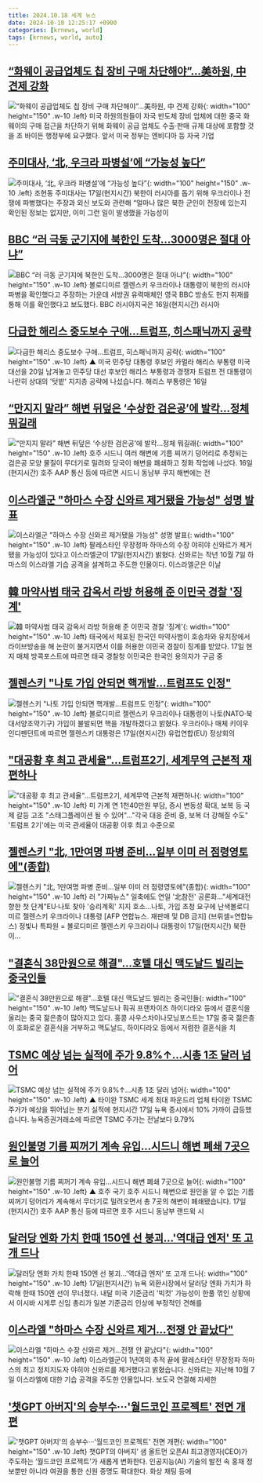 ```yaml
---
title: 2024.10.18 세계 뉴스
date: 2024-10-18 12:25:17 +0900
categories: [krnews, world]
tags: [krnews, world, auto]
---
```

## [“화웨이 공급업체도 칩 장비 구매 차단해야”…美하원, 中 견제 강화](https://n.news.naver.com/mnews/article/011/0004403969)

![“화웨이 공급업체도 칩 장비 구매 차단해야”…美하원, 中 견제 강화](https://mimgnews.pstatic.net/image/origin/011/2024/10/17/4403969.jpg?type=nf220_150){: width="100" height="150" .w-10 .left}
미국 하원의원들이 자국 반도체 장비 업체에 대한 중국 화웨이의 구매 접근을 차단하기 위해 화웨이 공급 업체도 수출·판매 규제 대상에 포함할 것을 조 바이든 행정부에 요구했다. 앞서 미국 정부는 엔비디아 등 자국 기업

## [주미대사, ‘北, 우크라 파병설’에 “가능성 높다”](https://n.news.naver.com/mnews/article/016/0002375643)

![주미대사, ‘北, 우크라 파병설’에 “가능성 높다”](https://mimgnews.pstatic.net/image/origin/016/2024/10/18/2375643.jpg?type=nf220_150){: width="100" height="150" .w-10 .left}
조현동 주미대사는 17일(현지시간) 북한이 러시아를 돕기 위해 우크라이나 전쟁에 파병했다는 주장과 외신 보도와 관련해 “얼마나 많은 북한 군인이 전장에 있는지 확인된 정보는 없지만, 이미 그런 일이 발생했을 가능성이

## [BBC “러 극동 군기지에 북한인 도착…3000명은 절대 아냐”](https://n.news.naver.com/mnews/article/021/0002665923)

![BBC “러 극동 군기지에 북한인 도착…3000명은 절대 아냐”](https://mimgnews.pstatic.net/image/origin/021/2024/10/17/2665923.jpg?type=nf220_150){: width="100" height="150" .w-10 .left}
볼로디미르 젤렌스키 우크라이나 대통령이 북한의 러시아 파병을 확인했다고 주장하는 가운데 서방권 유력매체인 영국 BBC 방송도 현지 취재를 통해 이를 확인했다고 보도했다. BBC 러시아지국은 16일(현지시간) 러시아

## [다급한 해리스 중도보수 구애…트럼프, 히스패닉까지 공략](https://n.news.naver.com/mnews/article/055/0001198137)

![다급한 해리스 중도보수 구애…트럼프, 히스패닉까지 공략](https://mimgnews.pstatic.net/image/origin/055/2024/10/17/1198137.jpg?type=nf220_150){: width="100" height="150" .w-10 .left}
▲ 미국 민주당 대통령 후보인 카멀라 해리스 부통령 미국 대선을 20일 남겨놓고 민주당 대선 후보인 해리스 부통령과 경쟁자 트럼프 전 대통령이 나란히 상대의 '텃밭' 지지층 공략에 나섰습니다. 해리스 부통령은 16일

## [“만지지 말라” 해변 뒤덮은 ‘수상한 검은공’에 발칵…정체 뭐길래](https://n.news.naver.com/mnews/article/081/0003487813)

![“만지지 말라” 해변 뒤덮은 ‘수상한 검은공’에 발칵…정체 뭐길래](https://mimgnews.pstatic.net/image/origin/081/2024/10/17/3487813.jpg?type=nf220_150){: width="100" height="150" .w-10 .left}
호주 시드니 여러 해변에 기름 찌꺼기 덩어리로 추정되는 검은공 모양 물질이 무더기로 밀려와 당국이 해변을 폐쇄하고 정화 작업에 나섰다. 16일(현지시간) 호주 AAP 통신 등에 따르면 시드니 동남부 쿠지 해변에는 전

## [이스라엘군 "하마스 수장 신와르 제거됐을 가능성" 성명 발표](https://n.news.naver.com/mnews/article/029/0002909482)

![이스라엘군 "하마스 수장 신와르 제거됐을 가능성" 성명 발표](https://mimgnews.pstatic.net/image/origin/029/2024/10/17/2909482.jpg?type=nf220_150){: width="100" height="150" .w-10 .left}
팔레스타인 무장정파 하마스의 수장 야히야 신와르가 제거됐을 가능성이 있다고 이스라엘군이 17일(현지시간) 밝혔다. 신와르는 작년 10월 7일 하마스의 이스라엘 기습 공격을 설계하고 주도한 인물이다. 이스라엘군은 이날

## [韓 마약사범 태국 감옥서 라방 허용해 준 이민국 경찰 '징계'](https://n.news.naver.com/mnews/article/119/0002882873)

![韓 마약사범 태국 감옥서 라방 허용해 준 이민국 경찰 '징계'](https://mimgnews.pstatic.net/image/origin/119/2024/10/18/2882873.jpg?type=nf220_150){: width="100" height="150" .w-10 .left}
태국에서 체포된 한국인 마약사범이 호송차와 유치장에서 라이브방송을 해 논란이 불거지면서 이를 허용한 이민국 경찰이 징계를 받았다. 17일 현지 매체 방콕포스트에 따르면 태국 경찰청 이민국은 한국인 용의자가 구금 중

## [젤렌스키 "나토 가입 안되면 핵개발…트럼프도 인정"](https://n.news.naver.com/mnews/article/119/0002883005)

![젤렌스키 "나토 가입 안되면 핵개발…트럼프도 인정"](https://mimgnews.pstatic.net/image/origin/119/2024/10/18/2883005.jpg?type=nf220_150){: width="100" height="150" .w-10 .left}
볼로디미르 젤렌스키 우크라이나 대통령이 나토(NATO·북대서양조약기구) 가입이 불발되면 핵을 개발하겠다고 밝혔다. 우크라이나 매체 키이우인디펜던트에 따르면 젤렌스키 대통령은 17일(현지시간) 유럽연합(EU) 정상회의

## ["대공황 후 최고 관세율"…트럼프2기, 세계무역 근본적 재편하나](https://n.news.naver.com/mnews/article/001/0014990579)

!["대공황 후 최고 관세율"…트럼프2기, 세계무역 근본적 재편하나](https://mimgnews.pstatic.net/image/origin/001/2024/10/17/14990579.jpg?type=nf220_150){: width="100" height="150" .w-10 .left}
미 가계 연 1천40만원 부담, 증시 변동성 확대, 보복 등 국제 갈등 고조 "스태그플레이션 될 수 있어"…"각국 대응 준비 중, 보복 더 강해질 수도" '트럼프 2기'에는 미국 관세율이 대공황 이후 최고 수준으로

## [젤렌스키 "北, 1만여명 파병 준비…일부 이미 러 점령영토에"(종합)](https://n.news.naver.com/mnews/article/001/0014991279)

![젤렌스키 "北, 1만여명 파병 준비…일부 이미 러 점령영토에"(종합)](https://mimgnews.pstatic.net/image/origin/001/2024/10/17/14991279.jpg?type=nf220_150){: width="100" height="150" .w-10 .left}
러 "가짜뉴스" 일축에도 연일 '北참전' 공론화…"세계대전 향한 첫 단계"EU·나토 찾아 '승리계획' 지지 호소…나토, 가입 초청 요구에 난색볼로디미르 젤렌스키 우크라이나 대통령 [AFP 연합뉴스. 재판매 및 DB 금지] (브뤼셀=연합뉴스) 정빛나 특파원 = 볼로디미르 젤렌스키 우크라이나 대통령이 17일(현지시간) 북한이...

## ["결혼식 38만원으로 해결"…호텔 대신 맥도날드 빌리는 중국인들](https://n.news.naver.com/mnews/article/008/0005102265)

!["결혼식 38만원으로 해결"…호텔 대신 맥도날드 빌리는 중국인들](https://mimgnews.pstatic.net/image/origin/008/2024/10/18/5102265.jpg?type=nf220_150){: width="100" height="150" .w-10 .left}
맥도날드나 훠궈 프랜차이즈 하이디라오 등에서 결혼식을 올리는 중국 젊은층이 많아지고 있다. 홍콩 사우스차이나모닝포스트는 17일 중국 젊은층이 호화로운 결혼식을 거부하고 맥도날드, 하이디라오 등에서 저렴한 결혼식을 치

## [TSMC 예상 넘는 실적에 주가 9.8%↑…시총 1조 달러 넘어](https://n.news.naver.com/mnews/article/055/0001198357)

![TSMC 예상 넘는 실적에 주가 9.8%↑…시총 1조 달러 넘어](https://mimgnews.pstatic.net/image/origin/055/2024/10/18/1198357.jpg?type=nf220_150){: width="100" height="150" .w-10 .left}
▲ 타이완 TSMC 세계 최대 파운드리 업체 타이완 TSMC 주가가 예상을 뛰어넘는 분기 실적에 현지시간 17일 뉴욕 증시에서 10% 가까이 급등했습니다. 뉴욕증권거래소에 따르면 TSMC 주가는 전날보다 9.79%

## [원인불명 기름 찌꺼기 계속 유입…시드니 해변 폐쇄 7곳으로 늘어](https://n.news.naver.com/mnews/article/055/0001198186)

![원인불명 기름 찌꺼기 계속 유입…시드니 해변 폐쇄 7곳으로 늘어](https://mimgnews.pstatic.net/image/origin/055/2024/10/17/1198186.jpg?type=nf220_150){: width="100" height="150" .w-10 .left}
▲ 호주 국기 호주 시드니 해변으로 원인을 알 수 없는 기름 찌꺼기 덩어리가 계속해서 무더기로 밀려오면서 총 7곳의 해변이 폐쇄됐습니다. 17일(현지시간) 호주 AAP 통신 등에 따르면 호주 시드니 동남부 랜드윅 시

## [달러당 엔화 가치 한때 150엔 선 붕괴…'역대급 엔저' 또 고개 드나](https://n.news.naver.com/mnews/article/008/0005102270)

![달러당 엔화 가치 한때 150엔 선 붕괴…'역대급 엔저' 또 고개 드나](https://mimgnews.pstatic.net/image/origin/008/2024/10/18/5102270.jpg?type=nf220_150){: width="100" height="150" .w-10 .left}
17일(현지시간) 뉴욕 외환시장에서 달러당 엔화 가치가 하락해 한때 150엔 선이 무너졌다. 내달 미국 기준금리 '빅컷' 가능성이 한풀 꺾인 상황에서 이시바 시게루 신임 총리가 일본 기준금리 인상에 부정적인 견해를

## [이스라엘 "하마스 수장 신와르 제거…전쟁 안 끝났다"](https://n.news.naver.com/mnews/article/422/0000687797)

![이스라엘 "하마스 수장 신와르 제거…전쟁 안 끝났다"](https://mimgnews.pstatic.net/image/origin/422/2024/10/18/687797.jpg?type=nf220_150){: width="100" height="150" .w-10 .left}
이스라엘군이 1년여의 추적 끝에 팔레스타인 무장정파 하마스의 최고 정치지도자 야히야 신와르를 제거했다고 밝혔습니다. 신와르는 지난해 10월 7일 이스라엘에 대한 기습 공격을 주도한 인물입니다. 보도국 연결해 자세한

## ['챗GPT 아버지'의 승부수···'월드코인 프로젝트' 전면 개편](https://n.news.naver.com/mnews/article/018/0005861935)

!['챗GPT 아버지'의 승부수···'월드코인 프로젝트' 전면 개편](https://mimgnews.pstatic.net/image/origin/018/2024/10/18/5861935.jpg?type=nf220_150){: width="100" height="150" .w-10 .left}
챗GPT의 아버지’ 샘 올트먼 오픈AI 최고경영자(CEO)가 주도하는 ‘월드코인 프로젝트’가 새롭게 변화한다. 인공지능(AI) 기술의 발전 속 홍채 정보뿐만 아니라 여권을 통한 신원 증명도 확대한다. 화상 채팅 등에

